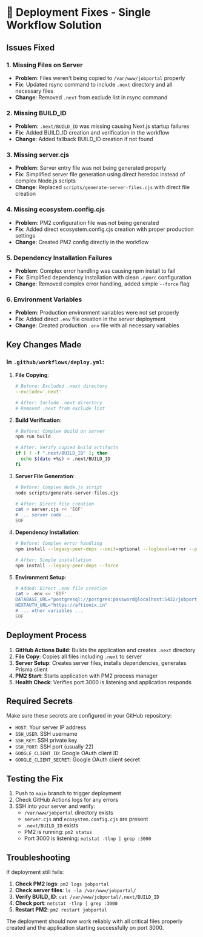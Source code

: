# 🚀 Deployment Fixes - Single Workflow Solution

## Issues Fixed

### 1. **Missing Files on Server**
- **Problem**: Files weren't being copied to `/var/www/jobportal` properly
- **Fix**: Updated rsync command to include `.next` directory and all necessary files
- **Change**: Removed `.next` from exclude list in rsync command

### 2. **Missing BUILD_ID**
- **Problem**: `.next/BUILD_ID` was missing causing Next.js startup failures
- **Fix**: Added BUILD_ID creation and verification in the workflow
- **Change**: Added fallback BUILD_ID creation if not found

### 3. **Missing server.cjs**
- **Problem**: Server entry file was not being generated properly
- **Fix**: Simplified server file generation using direct heredoc instead of complex Node.js scripts
- **Change**: Replaced `scripts/generate-server-files.cjs` with direct file creation

### 4. **Missing ecosystem.config.cjs**
- **Problem**: PM2 configuration file was not being generated
- **Fix**: Added direct ecosystem.config.cjs creation with proper production settings
- **Change**: Created PM2 config directly in the workflow

### 5. **Dependency Installation Failures**
- **Problem**: Complex error handling was causing npm install to fail
- **Fix**: Simplified dependency installation with clean `.npmrc` configuration
- **Change**: Removed complex error handling, added simple `--force` flag

### 6. **Environment Variables**
- **Problem**: Production environment variables were not set properly
- **Fix**: Added direct `.env` file creation in the server deployment
- **Change**: Created production `.env` file with all necessary variables

## Key Changes Made

### In `.github/workflows/deploy.yml`:

1. **File Copying**:
   ```yaml
   # Before: Excluded .next directory
   --exclude='.next'
   
   # After: Include .next directory
   # Removed .next from exclude list
   ```

2. **Build Verification**:
   ```bash
   # Before: Complex build on server
   npm run build
   
   # After: Verify copied build artifacts
   if [ ! -f ".next/BUILD_ID" ]; then
     echo $(date +%s) > .next/BUILD_ID
   fi
   ```

3. **Server File Generation**:
   ```bash
   # Before: Complex Node.js script
   node scripts/generate-server-files.cjs
   
   # After: Direct file creation
   cat > server.cjs << 'EOF'
   # ... server code ...
   EOF
   ```

4. **Dependency Installation**:
   ```bash
   # Before: Complex error handling
   npm install --legacy-peer-deps --omit=optional --loglevel=error --progress=false || { ... }
   
   # After: Simple installation
   npm install --legacy-peer-deps --force
   ```

5. **Environment Setup**:
   ```bash
   # Added: Direct .env file creation
   cat > .env << 'EOF'
   DATABASE_URL="postgresql://postgres:password@localhost:5432/jobportal"
   NEXTAUTH_URL="https://aftionix.in"
   # ... other variables ...
   EOF
   ```

## Deployment Process

1. **GitHub Actions Build**: Builds the application and creates `.next` directory
2. **File Copy**: Copies all files including `.next` to server
3. **Server Setup**: Creates server files, installs dependencies, generates Prisma client
4. **PM2 Start**: Starts application with PM2 process manager
5. **Health Check**: Verifies port 3000 is listening and application responds

## Required Secrets

Make sure these secrets are configured in your GitHub repository:

- `HOST`: Your server IP address
- `SSH_USER`: SSH username
- `SSH_KEY`: SSH private key
- `SSH_PORT`: SSH port (usually 22)
- `GOOGLE_CLIENT_ID`: Google OAuth client ID
- `GOOGLE_CLIENT_SECRET`: Google OAuth client secret

## Testing the Fix

1. Push to `main` branch to trigger deployment
2. Check GitHub Actions logs for any errors
3. SSH into your server and verify:
   - `/var/www/jobportal` directory exists
   - `server.cjs` and `ecosystem.config.cjs` are present
   - `.next/BUILD_ID` exists
   - PM2 is running: `pm2 status`
   - Port 3000 is listening: `netstat -tlnp | grep :3000`

## Troubleshooting

If deployment still fails:

1. **Check PM2 logs**: `pm2 logs jobportal`
2. **Check server files**: `ls -la /var/www/jobportal/`
3. **Verify BUILD_ID**: `cat /var/www/jobportal/.next/BUILD_ID`
4. **Check port**: `netstat -tlnp | grep :3000`
5. **Restart PM2**: `pm2 restart jobportal`

The deployment should now work reliably with all critical files properly created and the application starting successfully on port 3000.
